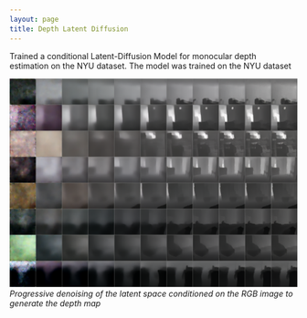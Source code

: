 ```yaml
---
layout: page
title: Depth Latent Diffusion
---
```


Trained a conditional Latent-Diffusion Model for monocular depth estimation on the NYU dataset. The model was trained on the NYU dataset


<!-- ![NYU_progrssing_denoising](/assets/progressive_denoising.png) <br /> <br /> -->
![NYU_progrssing_denoising](/assets/progressive_denoising.png) 
*Progressive denoising of the latent space conditioned on the RGB image to generate the depth map*
